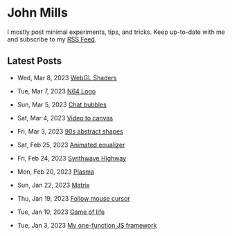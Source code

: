 # John Mills
I mostly post minimal experiments, tips, and tricks. Keep up-to-date with me and subscribe to my [RSS Feed](https://iamjohnmills.github.io/journal/johnmills.rss).

## Latest Posts

* Wed, Mar 8, 2023 [WebGL Shaders](https://iamjohnmills.github.io/journal/shaders/)

* Tue, Mar 7, 2023 [N64 Logo](https://iamjohnmills.github.io/journal/n64/)

* Sun, Mar 5, 2023 [Chat bubbles](https://iamjohnmills.github.io/journal/chat-bubbles/)

* Sat, Mar 4, 2023 [Video to canvas](https://iamjohnmills.github.io/journal/canvas-video/)

* Fri, Mar 3, 2023 [90s abstract shapes](https://iamjohnmills.github.io/journal/90s-shapes/)

* Sat, Feb 25, 2023 [Animated equalizer](https://iamjohnmills.github.io/journal/equalizer/)

* Fri, Feb 24, 2023 [Synthwave Highway](https://iamjohnmills.github.io/journal/synthwave-highway/)

* Mon, Feb 20, 2023 [Plasma](https://iamjohnmills.github.io/journal/plasma/)

* Sun, Jan 22, 2023 [Matrix](https://iamjohnmills.github.io/journal/matrix/)

* Thu, Jan 19, 2023 [Follow mouse cursor](https://iamjohnmills.github.io/journal/cursor-follow/)

* Tue, Jan 10, 2023 [Game of life](https://iamjohnmills.github.io/journal/game-of-life/)

* Tue, Jan 3, 2023 [My one-function JS framework](https://iamjohnmills.github.io/journal/create-node/)
